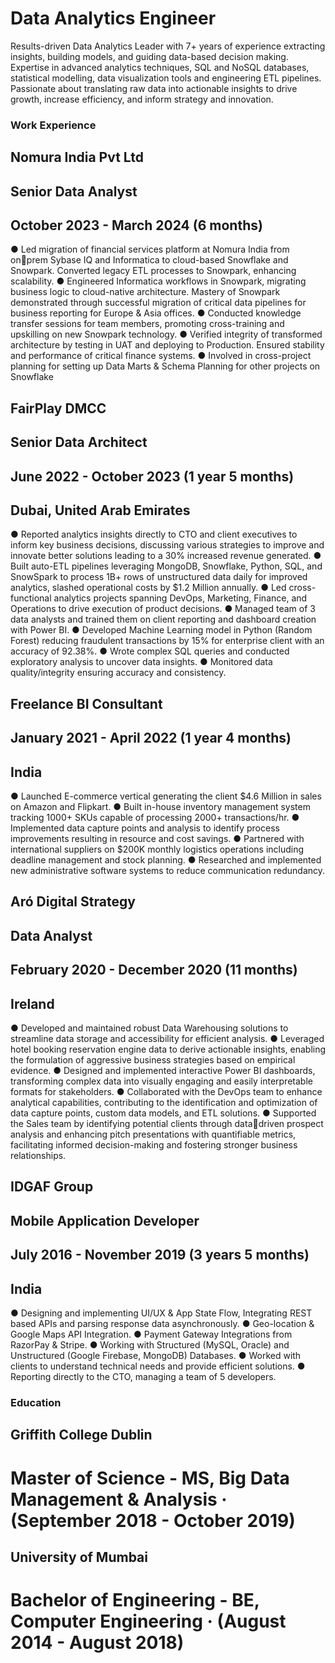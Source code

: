 # Data Analytics Engineer

Results-driven Data Analytics Leader with 7+ years of experience extracting insights, building models, and guiding data-based decision making. 
Expertise in advanced analytics techniques, SQL and NoSQL databases, statistical modelling, data visualization tools and engineering ETL pipelines.
Passionate about translating raw data into actionable insights to drive growth, increase efficiency, and inform strategy and innovation.

### Work Experience

## Nomura India Pvt Ltd
## Senior Data Analyst
## October 2023 - March 2024 (6 months)

● Led migration of financial services platform at Nomura India from onprem Sybase IQ and Informatica to cloud-based Snowflake and Snowpark.
Converted legacy ETL processes to Snowpark, enhancing scalability.
● Engineered Informatica workflows in Snowpark, migrating business logic
to cloud-native architecture. Mastery of Snowpark demonstrated through
successful migration of critical data pipelines for business reporting for Europe
& Asia offices.
● Conducted knowledge transfer sessions for team members, promoting
cross-training and upskilling on new Snowpark technology.
● Verified integrity of transformed architecture by testing in UAT and deploying
to Production. Ensured stability and performance of critical finance systems.
● Involved in cross-project planning for setting up Data Marts & Schema
Planning for other projects on Snowflake

## FairPlay DMCC
## Senior Data Architect
## June 2022 - October 2023 (1 year 5 months)
## Dubai, United Arab Emirates

● Reported analytics insights directly to CTO and client executives to inform
key business decisions, discussing various strategies to improve and innovate
better solutions leading to a 30% increased revenue generated.
● Built auto-ETL pipelines leveraging MongoDB, Snowflake, Python, SQL,
and SnowSpark to process 1B+ rows of unstructured data daily for improved
analytics, slashed operational costs by $1.2 Million annually. 
● Led cross-functional analytics projects spanning DevOps, Marketing,
Finance, and Operations to drive execution of product decisions.
● Managed team of 3 data analysts and trained them on client reporting and
dashboard creation with Power BI.
● Developed Machine Learning model in Python (Random Forest) reducing
fraudulent transactions by 15% for enterprise client with an accuracy of
92.38%.
● Wrote complex SQL queries and conducted exploratory analysis to uncover
data insights.
● Monitored data quality/integrity ensuring accuracy and consistency.


## Freelance BI Consultant
## January 2021 - April 2022 (1 year 4 months)
## India

● Launched E-commerce vertical generating the client $4.6 Million in sales on
Amazon and Flipkart.
● Built in-house inventory management system tracking 1000+ SKUs capable
of processing 2000+ transactions/hr.
● Implemented data capture points and analysis to identify process
improvements resulting in resource and cost savings.
● Partnered with international suppliers on $200K monthly logistics operations
including deadline management and stock planning.
● Researched and implemented new administrative software systems to
reduce communication redundancy.

## Aró Digital Strategy
## Data Analyst
## February 2020 - December 2020 (11 months)
## Ireland

● Developed and maintained robust Data Warehousing solutions to streamline
data storage and accessibility for efficient analysis.
● Leveraged hotel booking reservation engine data to derive actionable
insights, enabling the formulation of aggressive business strategies based on
empirical evidence.
● Designed and implemented interactive Power BI dashboards, transforming
complex data into visually engaging and easily interpretable formats for
stakeholders.
● Collaborated with the DevOps team to enhance analytical capabilities,
contributing to the identification and optimization of data capture points,
custom data models, and ETL solutions.
● Supported the Sales team by identifying potential clients through datadriven prospect analysis and enhancing pitch presentations with quantifiable
metrics, facilitating informed decision-making and fostering stronger business
relationships.


## IDGAF Group
## Mobile Application Developer
## July 2016 - November 2019 (3 years 5 months)
## India

● Designing and implementing UI/UX & App State Flow, Integrating REST
based APIs and parsing response data asynchronously.
● Geo-location & Google Maps API Integration.
● Payment Gateway Integrations from RazorPay & Stripe.
● Working with Structured (MySQL, Oracle) and Unstructured (Google
Firebase, MongoDB) Databases.
● Worked with clients to understand technical needs and provide efficient
solutions.
● Reporting directly to the CTO, managing a team of 5 developers.


### Education 

## Griffith College Dublin
# Master of Science - MS, Big Data Management & Analysis · (September 2018 - October 2019)

## University of Mumbai
# Bachelor of Engineering - BE, Computer Engineering · (August 2014 - August 2018)



